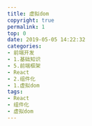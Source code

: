 ```yaml
---
title: 虚拟dom
copyright: true
permalink: 1
top: 0
date: 2019-05-05 14:22:32
categories:
- 前端开发
- 1.基础知识
- 5.前端框架
- React
- 2.组件化
- 1.虚拟dom
tags:
- React
- 组件化
- 虚拟dom
---
```

